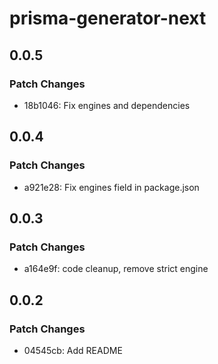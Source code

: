 # prisma-generator-next

## 0.0.5

### Patch Changes

- 18b1046: Fix engines and dependencies

## 0.0.4

### Patch Changes

- a921e28: Fix engines field in package.json

## 0.0.3

### Patch Changes

- a164e9f: code cleanup, remove strict engine

## 0.0.2

### Patch Changes

- 04545cb: Add README
